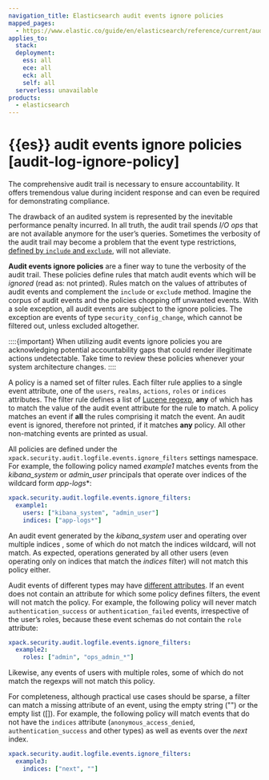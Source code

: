 ```yaml
---
navigation_title: Elasticsearch audit events ignore policies
mapped_pages:
  - https://www.elastic.co/guide/en/elasticsearch/reference/current/audit-log-ignore-policy.html
applies_to:
  stack:
  deployment:
    ess: all
    ece: all
    eck: all
    self: all
  serverless: unavailable
products:
  - elasticsearch
---
```


# {{es}} audit events ignore policies [audit-log-ignore-policy]

The comprehensive audit trail is necessary to ensure accountability. It offers tremendous value during incident response and can even be required for demonstrating compliance.

The drawback of an audited system is represented by the inevitable performance penalty incurred. In all truth, the audit trail spends *I/O ops* that are not available anymore for the user’s queries. Sometimes the verbosity of the audit trail may become a problem that the event type restrictions, [defined by `include` and `exclude`](elasticsearch://reference/elasticsearch/configuration-reference/auding-settings.md#event-audit-settings), will not alleviate.

**Audit events ignore policies** are a finer way to tune the verbosity of the audit trail. These policies define rules that match audit events which will be *ignored* (read as: not printed). Rules match on the values of attributes of audit events and complement the `include` or `exclude` method. Imagine the corpus of audit events and the policies chopping off unwanted events. With a sole exception, all audit events are subject to the ignore policies. The exception are events of type `security_config_change`, which cannot be filtered out, unless excluded altogether.

::::{important}
When utilizing audit events ignore policies you are acknowledging potential accountability gaps that could render illegitimate actions undetectable. Take time to review these policies whenever your system architecture changes.
::::

A policy is a named set of filter rules. Each filter rule applies to a single event attribute, one of the `users`, `realms`, `actions`, `roles` or `indices` attributes. The filter rule defines a list of [Lucene regexp](elasticsearch://reference/query-languages/query-dsl/regexp-syntax.md), **any** of which has to match the value of the audit event attribute for the rule to match. A policy matches an event if **all** the rules comprising it match the event. An audit event is ignored, therefore not printed, if it matches **any** policy. All other non-matching events are printed as usual.

All policies are defined under the `xpack.security.audit.logfile.events.ignore_filters` settings namespace. For example, the following policy named *example1* matches events from the *kibana_system* or *admin_user* principals that operate over indices of the wildcard form *app-logs**:

```yaml
xpack.security.audit.logfile.events.ignore_filters:
  example1:
    users: ["kibana_system", "admin_user"]
    indices: ["app-logs*"]
```

An audit event generated by the *kibana_system* user and operating over multiple indices , some of which do not match the indices wildcard, will not match. As expected, operations generated by all other users (even operating only on indices that match the *indices* filter) will not match this policy either.

Audit events of different types may have [different attributes](elasticsearch://reference/elasticsearch/elasticsearch-audit-events.md#audit-event-attributes). If an event does not contain an attribute for which some policy defines filters, the event will not match the policy. For example, the following policy will never match `authentication_success` or `authentication_failed` events, irrespective of the user’s roles, because these event schemas do not contain the `role` attribute:

```yaml
xpack.security.audit.logfile.events.ignore_filters:
  example2:
    roles: ["admin", "ops_admin_*"]
```

Likewise, any events of users with multiple roles, some of which do not match the regexps will not match this policy.

For completeness, although practical use cases should be sparse, a filter can match a missing attribute of an event, using the empty string ("") or the empty list ([]). For example, the following policy will match events that do not have the `indices` attribute (`anonymous_access_denied`, `authentication_success` and other types) as well as events over the *next* index.

```yaml
xpack.security.audit.logfile.events.ignore_filters:
  example3:
    indices: ["next", ""]
```

